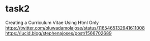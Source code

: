 # task2
Creating a Curriculum Vitae Using Html Only
https://twitter.com/oluwadamolajose/status/1165465132941611008
https://lucid.blog/stephenajoses/post/1566702689
